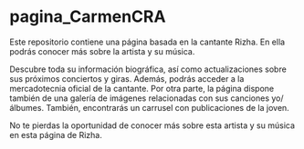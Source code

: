 # pagina_CarmenCRA

Este repositorio contiene una página basada en la cantante Rizha. En ella podrás conocer más sobre la artista y su música.

Descubre toda su información biográfica, así como actualizaciones sobre sus próximos conciertos y giras. Además, podrás acceder a la mercadotecnia oficial de la cantante.
Por otra parte, la página dispone también de una galería de imágenes relacionadas con sus canciones yo/álbumes. También, encontrarás un carrusel con publicaciones de la joven.

No te pierdas la oportunidad de conocer más sobre esta artista y su música en esta página de Rizha.
